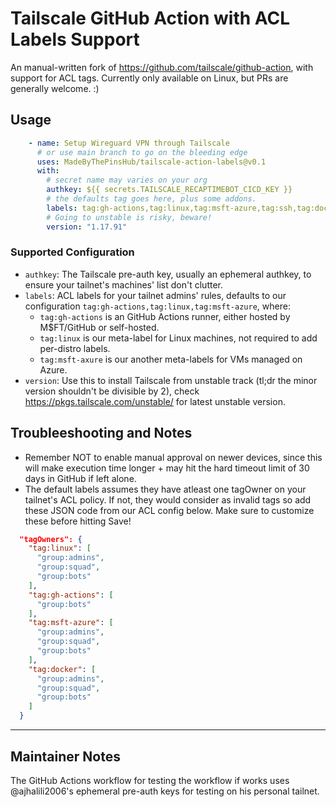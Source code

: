 # Tailscale GitHub Action with ACL Labels Support

An manual-written fork of <https://github.com/tailscale/github-action>, with support for ACL tags. Currently only available on Linux, but PRs are generally welcome. :)

## Usage

```yml
    - name: Setup Wireguard VPN through Tailscale
      # or use main branch to go on the bleeding edge
      uses: MadeByThePinsHub/tailscale-action-labels@v0.1
      with:
        # secret name may varies on your org
        authkey: ${{ secrets.TAILSCALE_RECAPTIMEBOT_CICD_KEY }}
        # the defaults tag goes here, plus some addons.
        labels: tag:gh-actions,tag:linux,tag:msft-azure,tag:ssh,tag:docker
        # Going to unstable is risky, beware!
        version: "1.17.91"
```

### Supported Configuration

* `authkey`: The Tailscale pre-auth key, usually an ephemeral authkey, to ensure your tailnet's machines' list don't clutter.
* `labels`: ACL labels for your tailnet admins' rules, defaults to our configuration `tag:gh-actions,tag:linux,tag:msft-azure`, where:
  * `tag:gh-actions` is an GitHub Actions runner, either hosted by M$FT/GitHub or self-hosted.
  * `tag:linux` is our meta-label for Linux machines, not required to add per-distro labels.
  * `tag:msft-axure` is our another meta-labels for VMs managed on Azure.
* `version`: Use this to install Tailscale from unstable track (tl;dr the minor version shouldn't be divisible by 2), check <https://pkgs.tailscale.com/unstable/> for latest unstable version.

## Troubleeshooting and Notes

* Remember NOT to enable manual approval on newer devices, since this will make execution time longer + may hit the hard timeout limit of 30 days in GitHub if left alone.
* The default labels assumes they have atleast one tagOwner on your tailnet's ACL policy. If not, they would consider as invalid tags so add these JSON code from our ACL config below. Make sure to customize these before hitting Save!

```json
  "tagOwners": {
    "tag:linux": [
      "group:admins",
      "group:squad",
      "group:bots"
    ],
    "tag:gh-actions": [
      "group:bots"
    ],
    "tag:msft-azure": [
      "group:admins",
      "group:squad",
      "group:bots"
    ],
    "tag:docker": [
      "group:admins",
      "group:squad",
      "group:bots"
    ]
  }
```

---

## Maintainer Notes

The GitHub Actions workflow for testing the workflow if works uses @ajhalili2006's ephemeral pre-auth keys for testing on his personal tailnet.
